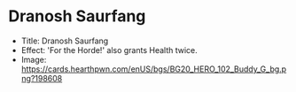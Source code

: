 # Dranosh Saurfang
- Title:  Dranosh Saurfang
- Effect:  'For the Horde!' also grants Health twice.
- Image:  https://cards.hearthpwn.com/enUS/bgs/BG20_HERO_102_Buddy_G_bg.png?198608
